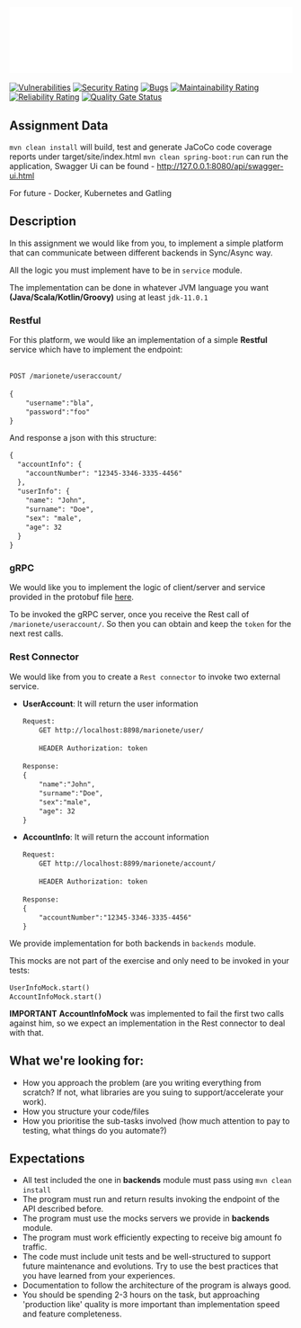 
![My image](img/marionete_logo-1.svg)

[![Vulnerabilities](https://sonarcloud.io/api/project_badges/measure?project=OptimusPrimeLogan_marionete-assessment&metric=vulnerabilities)](https://sonarcloud.io/summary/new_code?id=OptimusPrimeLogan_marionete-assessment) 
[![Security Rating](https://sonarcloud.io/api/project_badges/measure?project=OptimusPrimeLogan_marionete-assessment&metric=security_rating)](https://sonarcloud.io/summary/new_code?id=OptimusPrimeLogan_marionete-assessment)
[![Bugs](https://sonarcloud.io/api/project_badges/measure?project=OptimusPrimeLogan_marionete-assessment&metric=bugs)](https://sonarcloud.io/summary/new_code?id=OptimusPrimeLogan_marionete-assessment)
[![Maintainability Rating](https://sonarcloud.io/api/project_badges/measure?project=OptimusPrimeLogan_marionete-assessment&metric=sqale_rating)](https://sonarcloud.io/summary/new_code?id=OptimusPrimeLogan_marionete-assessment)
[![Reliability Rating](https://sonarcloud.io/api/project_badges/measure?project=OptimusPrimeLogan_marionete-assessment&metric=reliability_rating)](https://sonarcloud.io/summary/new_code?id=OptimusPrimeLogan_marionete-assessment)
[![Quality Gate Status](https://sonarcloud.io/api/project_badges/measure?project=OptimusPrimeLogan_marionete-assessment&metric=alert_status)](https://sonarcloud.io/summary/new_code?id=OptimusPrimeLogan_marionete-assessment)



## Assignment Data

```mvn clean install``` will build, test and generate JaCoCo code coverage reports under target/site/index.html
```mvn clean spring-boot:run``` can run the application, Swagger Ui can be found - http://127.0.0.1:8080/api/swagger-ui.html

For future - Docker, Kubernetes and Gatling

## Description

In this assignment we would like from you, to implement a simple platform that can communicate between different backends in Sync/Async way.

All the logic you must implement have to be in ```service``` module.

The implementation can be done in whatever JVM language you want **(Java/Scala/Kotlin/Groovy)** using at least ```jdk-11.0.1```

### Restful 

For this platform, we would like an implementation of a simple **Restful** service which have to implement the endpoint:

```

POST /marionete/useraccount/

{
    "username":"bla",
    "password":"foo"
}

```
And response a json with this structure:
```
{
  "accountInfo": {
    "accountNumber": "12345-3346-3335-4456"
  },
  "userInfo": {
    "name": "John",
    "surname": "Doe",
    "sex": "male",
    "age": 32
  }
}

```

### gRPC

We would like you to implement the logic of client/server and service provided in the protobuf file [here](service/src/main/proto/login_service.proto).

To be invoked the gRPC server, once you receive the Rest call of ```/marionete/useraccount/```. 
So then you can obtain and keep the ```token``` for the next rest calls.

### Rest Connector

We would like from you to create a ```Rest connector``` to invoke two external service.

* **UserAccount**: It will return the user information
    ```
    Request:
        GET http://localhost:8898/marionete/user/
        
        HEADER Authorization: token
    
    Response:
    {
        "name":"John",
        "surname":"Doe",
        "sex":"male",
        "age": 32
    }
    ```

* **AccountInfo**: It will return the account information
    ```
    Request:
        GET http://localhost:8899/marionete/account/
        
        HEADER Authorization: token
    
    Response:
    {
        "accountNumber":"12345-3346-3335-4456"
    }
    ```

We provide implementation for both backends in ```backends``` module.

This mocks are not part of the exercise and only need to be invoked in your tests:

```
UserInfoMock.start()
AccountInfoMock.start()
```

**IMPORTANT** **AccountInfoMock** was implemented to fail the first two calls against him, so we expect an implementation in the Rest connector
 to deal with that.


## What we're looking for:
* How you approach the problem (are you writing everything from scratch? If not, what libraries are you suing to support/accelerate your work).
* How you structure your code/files 
* How you prioritise the sub-tasks involved (how much attention to pay to testing, what things do you automate?)

## Expectations 
* All test included the one in **backends** module must pass using ```mvn clean install```
* The program must run and return results invoking the endpoint of the API described before.
* The program must use the mocks servers we provide in **backends** module.
* The program must work efficiently expecting to receive big amount fo traffic.
* The code must include unit tests and be well-structured to support future maintenance and evolutions. 
  Try to use the best practices that you have learned from your experiences.
* Documentation to follow the architecture of the program is always good.
* You should be spending 2-3 hours on the task, but approaching 'production like' quality is more
  important than implementation speed and feature completeness.

